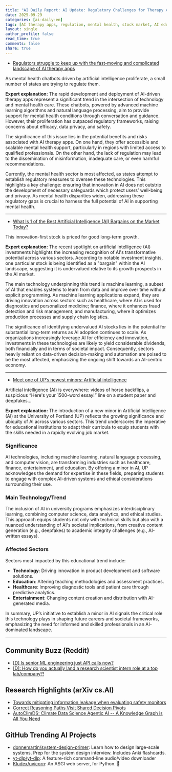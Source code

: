 ```yaml
---
title: "AI Daily Report: AI Update: Regulatory Challenges for Therapy Apps, Investment Opportunities, and New AI Academic Minors (2025-09-29)"
date: 2025-09-29
categories: [ai-daily-en]
tags: [AI therapy apps, regulation, mental health, stock market, AI education, academic minors, innovation]
layout: single
author_profile: false
read_time: true
comments: false
share: true
---
```

- [Regulators struggle to keep up with the fast-moving and complicated landscape of AI therapy apps](https://abcnews.go.com/US/wireStory/regulators-struggle-fast-moving-complicated-landscape-ai-therapy-126028932)

As mental health chatbots driven by artificial intelligence proliferate, a small number of states are trying to regulate them.

**Expert explanation:**
The rapid development and deployment of AI-driven therapy apps represent a significant trend in the intersection of technology and mental health care. These chatbots, powered by advanced machine learning algorithms and natural language processing, aim to provide support for mental health conditions through conversation and guidance. However, their proliferation has outpaced regulatory frameworks, raising concerns about efficacy, data privacy, and safety.

The significance of this issue lies in the potential benefits and risks associated with AI therapy apps. On one hand, they offer accessible and scalable mental health support, particularly in regions with limited access to qualified professionals. On the other hand, the lack of regulation may lead to the dissemination of misinformation, inadequate care, or even harmful recommendations.

Currently, the mental health sector is most affected, as states attempt to establish regulatory measures to oversee these technologies. This highlights a key challenge: ensuring that innovation in AI does not outstrip the development of necessary safeguards which protect users’ well-being and privacy. As mental health disparities widen, addressing these regulatory gaps is crucial to harness the full potential of AI in supporting mental health.

---
- [What Is 1 of the Best Artificial Intelligence (AI) Bargains on the Market Today?](https://www.fool.com/investing/2025/09/28/what-is-1-of-the-best-artificial-intelligence-ai-b/)

This innovation-first stock is priced for good long-term growth.

**Expert explanation:**
The recent spotlight on artificial intelligence (AI) investments highlights the increasing recognition of AI's transformative potential across various sectors. According to notable investment insights, one particular stock is being identified as a "bargain" within the AI landscape, suggesting it is undervalued relative to its growth prospects in the AI market.

The main technology underpinning this trend is machine learning, a subset of AI that enables systems to learn from data and improve over time without explicit programming. As machine learning applications expand, they are driving innovation across sectors such as healthcare, where AI is used for diagnostics and personalized medicine; finance, where it enhances fraud detection and risk management; and manufacturing, where it optimizes production processes and supply chain logistics.

The significance of identifying undervalued AI stocks lies in the potential for substantial long-term returns as AI adoption continues to scale. As organizations increasingly leverage AI for efficiency and innovation, investments in these technologies are likely to yield considerable dividends, both financially and in terms of societal impact. Consequently, sectors heavily reliant on data-driven decision-making and automation are poised to be the most affected, emphasizing the ongoing shift towards an AI-centric economy.

---
- [Meet one of UP’s newest minors: Artificial intelligence](https://www.upbeacon.com/article/2025/09/meet-one-of-ups-newest-minors-artificial-intelligence)

Artificial intelligence (AI) is everywhere: videos of horse backflips, a suspicious “Here's your 1500-word essay!” line on a student paper and deepfakes...

**Expert explanation:**
The introduction of a new minor in Artificial Intelligence (AI) at the University of Portland (UP) reflects the growing significance and ubiquity of AI across various sectors. This trend underscores the imperative for educational institutions to adapt their curricula to equip students with the skills needed in a rapidly evolving job market.

### Significance
AI technologies, including machine learning, natural language processing, and computer vision, are transforming industries such as healthcare, finance, entertainment, and education. By offering a minor in AI, UP acknowledges the demand for expertise in these fields, preparing students to engage with complex AI-driven systems and ethical considerations surrounding their use.

### Main Technology/Trend
The inclusion of AI in university programs emphasizes interdisciplinary learning, combining computer science, data analytics, and ethical studies. This approach equips students not only with technical skills but also with a nuanced understanding of AI's societal implications, from creative content generation (e.g., deepfakes) to academic integrity challenges (e.g., AI-written essays).

### Affected Sectors
Sectors most impacted by this educational trend include:
- **Technology**: Driving innovation in product development and software solutions.
- **Education**: Altering teaching methodologies and assessment practices.
- **Healthcare**: Improving diagnostic tools and patient care through predictive analytics.
- **Entertainment**: Changing content creation and distribution with AI-generated media.

In summary, UP’s initiative to establish a minor in AI signals the critical role this technology plays in shaping future careers and societal frameworks, emphasizing the need for informed and skilled professionals in an AI-dominated landscape.

---

## Community Buzz (Reddit)
- [[D] Is senior ML engineering just API calls now?](https://www.reddit.com/r/MachineLearning/comments/1npdfh1/d_is_senior_ml_engineering_just_api_calls_now/)
- [[D]: How do you actually land a research scientist intern role at a top lab/company?!](https://www.reddit.com/r/MachineLearning/comments/1nomagf/d_how_do_you_actually_land_a_research_scientist/)

## Research Highlights (arXiv cs.AI)
- [Towards mitigating information leakage when evaluating safety monitors](https://arxiv.org/abs/2509.21344)
- [Correct Reasoning Paths Visit Shared Decision Pivots](https://arxiv.org/abs/2509.21549)
- [AutoClimDS: Climate Data Science Agentic AI -- A Knowledge Graph is All You Need](https://arxiv.org/abs/2509.21553)

## GitHub Trending AI Projects
- [donnemartin/system-design-primer](donnemartin/system-design-primer): Learn how to design large-scale systems. Prep for the system design interview. Includes Anki flashcards.
- [yt-dlp/yt-dlp](yt-dlp/yt-dlp): A feature-rich command-line audio/video downloader
- [Kludex/uvicorn](Kludex/uvicorn): An ASGI web server, for Python. 🦄
